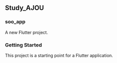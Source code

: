 ## Study_AJOU

### soo_app

A new Flutter project.

### Getting Started

This project is a starting point for a Flutter application.

